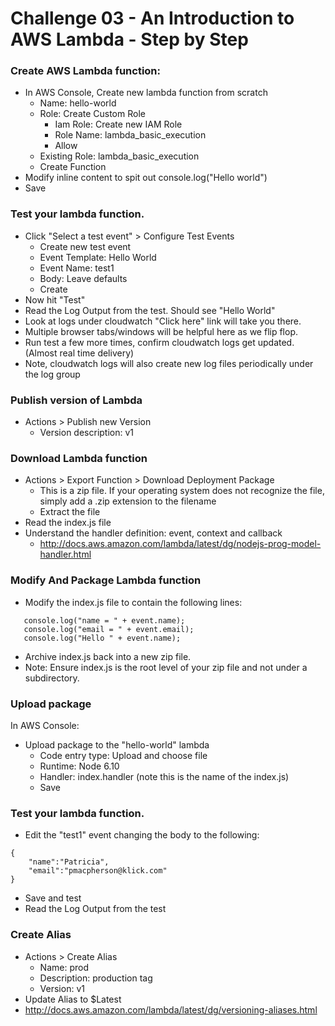 Challenge 03 - An Introduction to AWS Lambda - Step by Step
==================

### Create AWS Lambda function:
* In AWS Console, Create new lambda function from scratch
	* Name: hello-world
	* Role: Create Custom Role
    	* Iam Role: Create new IAM Role
    	* Role Name: lambda_basic_execution
    	* Allow
	* Existing Role: lambda_basic_execution
	* Create Function
* Modify inline content to spit out console.log("Hello world")
* Save

### Test your lambda function.  
* Click "Select a test event" > Configure Test Events
	* Create new test event
	* Event Template: Hello World
	* Event Name: test1
	* Body: Leave defaults
	* Create
* Now hit "Test"
* Read the Log Output from the test.  Should see "Hello World"
* Look at logs under cloudwatch "Click here" link will take you there.  
* Multiple browser tabs/windows will be helpful here as we flip flop.
* Run test a few more times, confirm cloudwatch logs get updated. (Almost real time delivery)
* Note, cloudwatch logs will also create new log files periodically under the log group

### Publish version of Lambda
* Actions > Publish new Version
	* Version description: v1


### Download Lambda function
* Actions > Export Function > Download Deployment Package
	* This is a zip file.  If your operating system does not recognize the file, simply add a .zip extension to the filename 
	* Extract the file
* Read the index.js file
* Understand the handler definition: event, context and callback
	* http://docs.aws.amazon.com/lambda/latest/dg/nodejs-prog-model-handler.html


### Modify And Package Lambda function
* Modify the index.js file to contain the following lines:
```
   console.log("name = " + event.name);
   console.log("email = " + event.email); 
   console.log("Hello " + event.name);
```
* Archive index.js back into a new zip file.
* Note: Ensure index.js is the root level of your zip file and not under a subdirectory.

### Upload package
In AWS Console:

* Upload package to the "hello-world" lambda 
	* Code entry type: Upload and choose file
	* Runtime: Node 6.10
	* Handler: index.handler (note this is the name of the index.js)
	* Save

### Test your lambda function.  
* Edit the "test1" event changing the body to the following:
```
{
    "name":"Patricia", 
    "email":"pmacpherson@klick.com"
}
```
* Save and test
* Read the Log Output from the test

### Create Alias
* Actions > Create Alias
	* Name: prod
	* Description: production tag
	* Version: v1
* Update Alias to $Latest
* http://docs.aws.amazon.com/lambda/latest/dg/versioning-aliases.html


